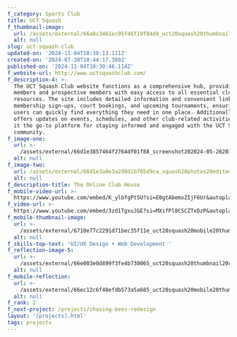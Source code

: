 ```yaml
---
f_category: Sports Club
title: UCT Squash
f_thumbnail-image:
  url: /assets/external/66a8c3461ec95f46f19f84d4_uct20squash20thumbnail.webp
  alt: null
slug: uct-squash-club
updated-on: '2024-11-04T10:30:13.121Z'
created-on: '2024-07-30T10:44:17.389Z'
published-on: '2024-11-04T10:30:46.114Z'
f_website-url: http://www.uctsquashclub.com/
f_description-4: >-
  The UCT Squash Club website functions as a comprehensive hub, providing both
  members and prospective members with easy access to all essential club
  resources. The site includes detailed information and convenient links for
  membership sign-ups, court bookings, and upcoming tournaments, ensuring that
  users can quickly find everything they need in one place. Additionally, it
  offers updates on events, schedules, and other club-related activities, making
  it the go-to platform for staying informed and engaged with the UCT Squash
  community.
f_image-one:
  url: >-
    /assets/external/66d1e3857464f2764df01f88_screenshot202024-05-2620191441.webp
  alt: null
f_image-two:
  url: /assets/external/66d1e3a0e3a2d0d1b785d9ca_squash20photos20edited-4.webp
  alt: null
f_description-title: The Online Club House
f_mobile-video-url: >-
  https://www.youtube.com/embed/K_ylbfgPt5U?si=E0gtAbemxZIjF6Ur&autoplay=1&mute=1&loop=1&controls=0&color=white&modestbranding=0&rel=0&playsinline=1&enablejsapi&playlist=K_ylbfgPt5U
f_video-url: >-
  https://www.youtube.com/embed/3zd1TgxuJGE?si=MXifPl8CSCZTxDzP&autoplay=1&mute=1&loop=1&controls=0&color=white&modestbranding=0&rel=0&playsinline=1&enablejsapi&playlist=3zd1TgxuJGE
f_mobile-thumbnail-image:
  url: >-
    /assets/external/6710e77c2291d71bec35f11e_uct20squash20mobile20thumbnail.webp
  alt: null
f_skills-top-text: 'UI/UX Design • Web Development '
f_reflection-image-5:
  url: >-
    /assets/external/66e003e0d899f3fe4b730065_uct20squash20thumbnail20reflection.webp
  alt: null
f_mobile-reflection:
  url: >-
    /assets/external/66ec12c6f48efdb573a5a685_uct20squash20mobile20thumbnail20reflection.webp
  alt: null
f_rank: 2
f_next-project: /projects/chasing-bees-redesign
layout: '[projects].html'
tags: projects
---
```



